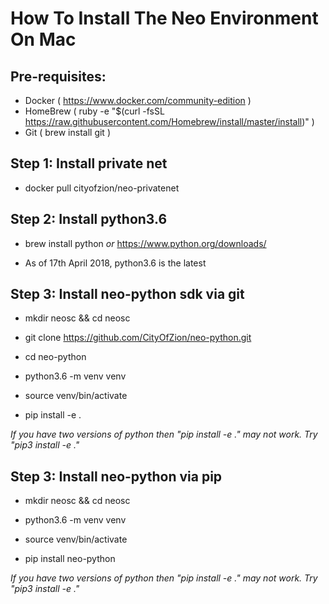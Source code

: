 # How To Install The Neo Environment On Mac

## Pre-requisites:

- Docker ( https://www.docker.com/community-edition )
- HomeBrew ( ruby -e "$(curl -fsSL https://raw.githubusercontent.com/Homebrew/install/master/install)" )
- Git ( brew install git )

## Step 1: Install private net

  - docker pull cityofzion/neo-privatenet

## Step 2: Install python3.6 

  - brew install python *or* https://www.python.org/downloads/
  
  - As of 17th April 2018, python3.6 is the latest
  
## Step 3: Install neo-python sdk via git
 - mkdir neosc && cd neosc 

 - git clone https://github.com/CityOfZion/neo-python.git
 
 - cd neo-python
 
 - python3.6 -m venv venv
 
 - source venv/bin/activate
 
 - pip install -e .
 
*If you have two versions of python then "pip install -e ." may not work. Try "pip3 install -e ."*

## Step 3: Install neo-python via pip

 - mkdir neosc && cd neosc 

 - python3.6 -m venv venv 
 - source venv/bin/activate
 - pip install neo-python
 
 *If you have two versions of python then "pip install -e ." may not work. Try "pip3 install -e ."*
